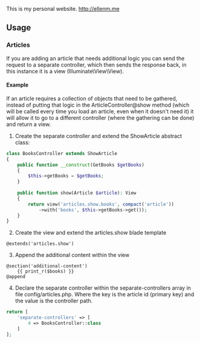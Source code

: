 This is my personal website. http://ellenm.me

## Usage

### Articles
If you are adding an article that needs additional logic you can send the request to a separate
controller, which then sends the response back, in this instance it is a view (Illuminate\View\View).

#### Example
If an article requires a collection of objects that need to be gathered, instead of putting that logic in the
ArticleController@show method (which will be called every time you load an article, even when it doesn't need it) it
will allow it to go to a different controller (where the gathering can be done) and return a view.

1. Create the separate controller and extend the ShowArticle abstract class:
```php
class BooksController extends ShowArticle
{
    public function __construct(GetBooks $getBooks)
    {
        $this->getBooks = $getBooks;
    }
 
    public function show(Article $article): View
    {
        return view('articles.show.books', compact('article'))
            ->with('books', $this->getBooks->get());
    }
}
 ```

2. Create the view and extend the articles.show blade template
```blade
@extends('articles.show')
```

3. Append the additional content within the view
```blade
@section('additional-content')
    {{ print_r($books) }}
@append
```

4. Declare the separate controller within the separate-controllers array in file config/articles.php. Where the key is
the article id (primary key) and the value is the controller path.
```php
return [
    'separate-controllers' => [
        4 => BooksController::class
    ]
];
```
